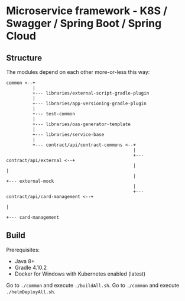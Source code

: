 # Microservice framework - K8S / Swagger / Spring Boot / Spring Cloud

## Structure

The modules depend on each other more-or-less this way:
```
common <--+
          |
          +--- libraries/external-script-gradle-plugin
          |
          +--- libraries/app-versioning-gradle-plugin
          |
          +--- test-common
          |
          +--- libraries/oas-generator-template
          |
          +--- libraries/service-base
          |
          +--- contract/api/contract-commons <--+
                                                |
                                                +--- contract/api/external <--+
                                                |                             |          
                                                |                             +--- external-mock
                                                |
                                                +--- contract/api/card-management <--+
                                                                                     |
                                                                                     +--- card-management
```
## Build

Prerequisites:
- Java 8+
- Gradle 4.10.2
- Docker for Windows with Kubernetes enabled (latest)

Go to `./common` and execute `./buildAll.sh`.
Go to `./common` and execute `./helmDeployAll.sh`.